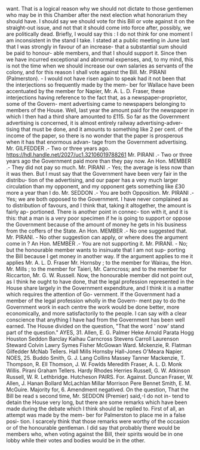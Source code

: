 want. That is a logical reason why we should not dictate to those gentlemen who may be in this Chamber after the next election what honorarium they should have. I should say we should vote for this Bill or vote against it on the straight-out issue, and not that it should come into force after, possibly, we are politically dead. Briefly, I would say this : I do not think for one moment I am inconsistent in the stand I take. I stated at a public meeting in June last that I was strongly in favour of an increase- that a substantial sum should be paid to honour- able members, and that I should support it. Since then we have incurred exceptional and abnormal expenses, and, to my mind, this is not the time when we should increase our own salaries as servants of the colony, and for this reason I shall vote against the Bill. Mr. PIRANI (Palmerston). - I would not have risen again to speak had it not been that the interjections so frequently made by the mem- ber for Wallace have been accentuated by the member for Napier, Mr. A. L. D. Fraser, these interjections having reference to the fact that, as a newspaper-proprietor, some of the Govern- ment advertising came to newspapers belonging to members of the House. Well, last year the amount paid for the newspaper in which I then had a third share amounted to £115. So far as the Government advertising is concerned, it is almost entirely railway advertising-adver- tising that must be done, and it amounts to something like 2 per cent. of the income of the paper, so there is no wonder that the paper is prosperous when it has that enormous advan- tage from the Government advertising. Mr. GILFEDDER .- Two or three years ago. https://hdl.handle.net/2027/uc1.32106019788261 Mr. PIRANI .- Two or three years ago the Government paid more than they pay now. An Hon. MEMBER .- They did not pay so much. Mr. PIRANI .- Yes; the average is less now than it was then. But I must say that the Government have been very fair in the distribu- tion of the advertising, and our paper has a very much larger circulation than my opponent, and my opponent gets something like £30 more a year than I do. Mr. SEDDON .- You are both Opposition. Mr. PIRANI .- Yes; we are both opposed to the Government. I have never complained as to distribution of favours, and I think that, taking it altogether, the amount is fairly ap- portioned. There is another point in connec- tion with it, and it is this: that a man is a very poor specimen if he is going to support or oppose the Government because of the amount of money he gets in his business from the coffers of the State. An Hon. MEMBER .- No one suggested that. Mr. PIRANI. - No other suggestion can apply, or where does the argument come in ? An Hon. MEMBER .- You are not supporting it. Mr. PIRANI. - No; but the honourable member wants to insinuate that I am not sup- porting the Bill because I get money in another way. If the argument applies to me it applies Mr. A. L. D. Fraser Mr. Hornsby ; to the member for Wairau, the Hon. Mr. Mills ; to the member for Taieri, Mr. Carncross; and to the member for Riccarton, Mr. G. W. Russell. Now, the honourable member did not point out, as I think he ought to have done, that the legal profession represented in the House share largely in the Government expenditure, and I think it is a matter which requires the attention of Go- vernment. If the Government had a member of the legal profession wholly in the Govern- ment pay to do the Government work in each centre the work would be done better, more economically, and more satisfactorily to the people. I can say with a clear conscience that anything I have had from the Government has been well earned. The House divided on the question, "That the word ' now' stand part of the question." AYES, 31. Allen, E. G. Palmer Heke Arnold Parata Hogg Houston Seddon Barclay Kaihau Carncross Stevens Carroll Laurenson Steward Colvin Lawry Symes Fisher McGowan Ward. Mckenzie, R. Flatman Gilfedder McNab Tellers. Hall Mills Hornsby Hall-Jones O'Meara Napier. NOES, 25. Buddo Smith, G. J. Lang Collins Massey Tanner Mackenzie, T. Thompson, R. Ell Thomson, J. W. Fowlds Meredith Fraser, A. L. D. Monk Willis. Pirani Graham Tellers. Hardy Rhodes Herries Russell, G. W. Atkinson Russell, W. R. Lethbridge. Hutcheson PAIRS. For. Against. Duncan Fraser, W. Allen, J. Hanan Bollard McLachlan Millar Morrison Pere Bennet Smith, E. M. McGuire. Majority for, 6. Amendment negatived. On the question, That the Bill be read s second time, Mr. SEDDON (Premier) said,-I do not in- tend to detain the House very long, but there are some remarks which have been made during the debate which I think should be replied to. First of all, an attempt was made by the mem- ber for Palmerston to place me in a false posi- tion. I scarcely think that those remarks were worthy of the occasion or of the honourable gentleman. I did say that probably there would be members who, when voting against the Bill, their spirits would be in one lobby while their votes and bodies would be in the other. 